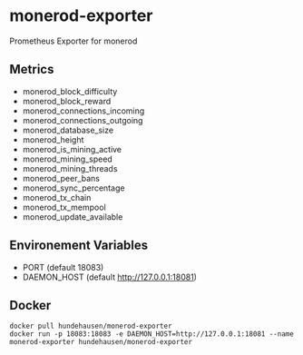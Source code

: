 # monerod-exporter
Prometheus Exporter for monerod

## Metrics
* monerod_block_difficulty
* monerod_block_reward
* monerod_connections_incoming
* monerod_connections_outgoing
* monerod_database_size
* monerod_height
* monerod_is_mining_active
* monerod_mining_speed
* monerod_mining_threads
* monerod_peer_bans
* monerod_sync_percentage
* monerod_tx_chain
* monerod_tx_mempool
* monerod_update_available
## Environement Variables
* PORT (default 18083)
* DAEMON_HOST (default http://127.0.0.1:18081)

## Docker
```
docker pull hundehausen/monerod-exporter
docker run -p 18083:18083 -e DAEMON_HOST=http://127.0.0.1:18081 --name monerod-exporter hundehausen/monerod-exporter 
```